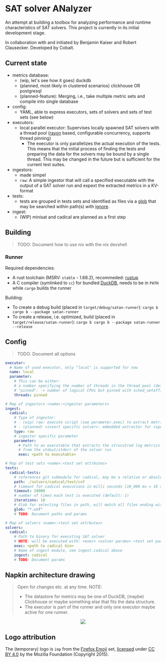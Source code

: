 # SAT solver ANalyzer

An attempt at building a toolbox for analyzing performance and runtime characteristics of SAT solvers.
This project is currently in its initial development stage.

In collaboration with and initiated by Benjamin Kaiser and Robert Clausecker.
Developed by Cobalt.

## Current state

- metrics database:
  - (wip, let's see how it goes) duckdb
  - (planned, most likely in clustered scenarios) clickhouse OR postgresql
  - (planned-feature): Merging, i.e., take multiple metric sets and compile into single database
- config:
  - YAML, able to express executors, sets of solvers and sets of test sets (see below)
- executors:
  - local parallel executor: Supervises locally spawned SAT solvers with a thread pool ([rayon](https://github.com/rayon-rs/rayon) based, configurable concurrency, supports thread pinning)
    - The executor is only parallelizes the actual execution of the tests. This means that the initial process of finding the tests and preparing the data for the solvers may be bound by a single thread. This may be changed in the future but is sufficient for the current test suites.
- ingestors:
  - made simpel
  - `raw`: A simple ingestor that will call a specified executable with the output of a SAT solver run and expext the extracted metrics in a KV-format
- tests:
  - tests are grouped in tests sets and identified as files via a [glob](https://github.com/BurntSushi/ripgrep/tree/master/crates/globset) that may be searched within path(s) with [ignore](https://github.com/BurntSushi/ripgrep/tree/master/crates/ignore).
- ingest:
  - (WIP) minisat and cadical are planned as a first step

## Building

> TODO: Document how to use nix with the nix devshell

### Runner

Required dependencies:

- A rust toolchain (MSRV: `stable` - 1.68.2), recommeded: [rustup](https://rustup.rs/)
- A C compiler (symlinked to `cc`) for bundled [DuckDB](https://github.com/duckdb/duckdb), needs to be in `PATH` while `cargo` builds the runner

Building:

- To create a debug build (placed in `target/debug/satan-runner`): `cargo b cargo b --package satan-runner`
- To create a release, i.e. optimized, build (placed in `target/release/satan-runner`): `cargo b cargo b --package satan-runner --release`

## Config

> TODO: Document all options

```yaml
executor:
  # Name of used executor, only "local" is supported for now
  name: local
  parameter:
    # This can be either:
    # a number specifying the number of threads in the thread pool (default: number of logical CPUS)
    # "pinned": -> number of logical CPUs but pinned with sched_setaffinity (linux only)
    threads: pinned

# Map of ingestors <name>:<ingestor parameters>
ingest:
  cadical:
    # Type of ingestor:
    # - (wip) raw: execute script (see parameter.exec) to extract metrics
    # - (planned) <insert specific solver>: embedded extractor for <specific solver>
    type: raw
    # ingestor specific parameter
    parameter:
      # Path to an executable that extracts the strucutred log metrics
      # from the stdout/stderr of the solver run
      exec: <path to executable>

# Map of test sets <name>:<test set attrbutes>
tests:
  cadical-tests:
    # references git submodule for cadical, may be a relative or absolute path
    path: ./solvers/cadical/test/cnf
    # timeout for cadical executions in milli seconds (10_000 ms = 10 s)
    timeout: 10000 
    # number of times each test is executed (default: 1)  
    iterations: 10
    # Glob for selecting files in path, will match all files ending with .cnf
    glob: "*.cnf"
    # TODO: Document paths and params

# Map of solvers <name>:<test set attrbutes>
solvers:
  cadical:
    # Path to binary for executing SAT solver
    # NOTE: will be executed with: <exec> <solver params> <test set params> <test file>
    exec: <path to cadical bin>
    # Name of ingest module, see ingest.cadical above
    ingest: cadical
    # TODO: Document params
```

## Napkin architecture drawing

> Open for changes etc. at any time.
> NOTE:
> - The datastore for metrics may be one of DuckDB, (maybe) Clickhouse or maybe something else that fits the data structure.
> - The executor is part of the runner and only one executor maybe active for one runner.

<center>

![](https://nextcloud.cobalt.rocks/s/DFywjjrLXb4kj5x/download/Untitled-2023-04-18-2045%281%29.png)

</center>


## Logo attribution

The (temporary) logo is `imp` from the [Firefox Emoji](https://github.com/mozilla/fxemoji) set, [licensed](https://github.com/mozilla/fxemoji/blob/gh-pages/LICENSE.md) under [CC BY 4.0](https://github.com/mozilla/fxemoji/blob/gh-pages/LICENSE.md#creative-commons-attribution-40-international-cc-by-40) by the Mozilla Foundation (Copyright 2015).
